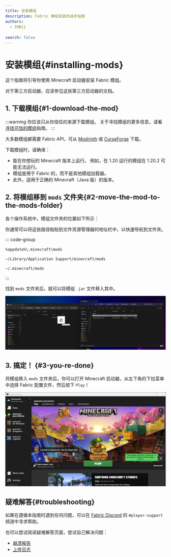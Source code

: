 ```yaml
---
title: 安装模组
description: Fabric 模组安装的逐步指南
authors:
  - IMB11

search: false
---
```


# 安装模组{#installing-mods}

这个指南将引导你使用 Minecraft 启动器安装 Fabric 模组。

对于第三方启动器，应该参见这些第三方启动器的文档。

## 1. 下载模组{#1-download-the-mod}

:::warning
你应该只从你信任的来源下载模组。 关于寻找模组的更多信息，请看[寻找可信的模组](./finding-mods)指南。
:::

大多数模组都需要 Fabric API，可从 [Modrinth](https://modrinth.com/mod/fabric-api) 或 [CurseForge](https://curseforge.com/minecraft/mc-mods/fabric-api) 下载。

下载模组时，请确保：

- 能在你想玩的 Minecraft 版本上运行。 例如，在 1.20 运行的模组在 1.20.2 可能无法运行。
- 模组是用于 Fabric 的，而不是其他模组加载器。
- 此外，适用于正确的 Minecraft（Java 版）的版本。

## 2. 将模组移到 `mods` 文件夹{#2-move-the-mod-to-the-mods-folder}

各个操作系统中，模组文件夹的位置如下所示：

你通常可以将这些路径粘贴到文件资源管理器的地址栏中，以快速导航到文件夹。

::: code-group

```:no-line-numbers [Windows]
%appdata%\.minecraft\mods
```

```:no-line-numbers [macOS]
~/Library/Application Support/minecraft/mods
```

```:no-line-numbers [Linux]
~/.minecraft/mods
```

:::

找到 `mods` 文件夹后，就可以将模组 `.jar` 文件移入其中。

![已在模组文件夹中安装模组](/assets/players/installing-mods.png)

## 3. 搞定！ {#3-you-re-done}

将模组移入 `mods` 文件夹后，你可以打开 Minecraft 启动器，从左下角的下拉菜单中选择 Fabric 配置文件，然后按下 `Play`！

![选择了 Fabric 配置的官方启动器](/assets/players/installing-fabric/launcher-screen.png)

## 疑难解答{#troubleshooting}

如果在遵循本指南时遇到任何问题，可以在 [Fabric Discord](https://discord.gg/v6v4pMv) 的 `#player-support` 频道中寻求帮助。

也可以尝试阅读疑难解答页面，尝试自己解决问题：

- [崩溃报告](./troubleshooting/crash-reports)
- [上传日志](./troubleshooting/uploading-logs)
